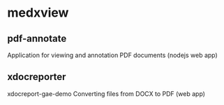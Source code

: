 # medxview
## pdf-annotate
Application for viewing and annotation PDF documents (nodejs web app)
## xdocreporter
xdocreport-gae-demo Converting files from DOCX to PDF (web app)